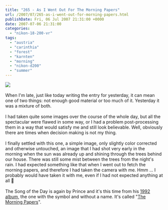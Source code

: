 ```yaml
---
title: "265 - As I Went Out For The Morning Papers"
url: /2007/07/265-as-i-went-out-for-morning-papers.html
publishDate: Fri, 06 Jul 2007 21:31:00 +0000
date: 2007-07-06 21:31:00
categories: 
  - "nikon-18-200-vr"
tags: 
  - "austria"
  - "carinthia"
  - "forest"
  - "karnten"
  - "morning"
  - "nikon-d200"
  - "summer"
---
```

<a href="https://d25zfm9zpd7gm5.cloudfront.net/1200x1200/2007/20070705_061521_nx_ps.jpg"><img src="https://d25zfm9zpd7gm5.cloudfront.net/0600x0600/2007/20070705_061521_nx_ps.jpg"/></a><br/><br/>When I'm late, just like today writing the entry for yesterday, it can mean one of two things: not enough good material or too much of it. Yesterday it was a mixture of both.<br/><br/>I had taken quite some images over the course of the whole day, but all the spectacular were flawed in some way, or I had a problem post-processing them in a way that would satisfy me and still look believable. Well, obviously there are times when decision making is not my thing.<br/><br/>I finally settled with this one, a simple image, only slightly color corrected and otherwise untouched, an image that I had shot very early in the morning when the sun was already up and shining through the trees behind our house. There was still some mist between the trees from the night's rain. I had expected something like that when I went out to fetch the morning papers, and therefore I had taken the camera with me. Hmm ... I probably would have taken it with me, even if I had not expected anything at all 🙂<br/><br/>The Song of the Day is again by Prince and it's this time from his <a href="http://www.amazon.com/Symbol-Album-Prince-Power-Generation/dp/B00004YZVS" target="_blank">1992 album</a>, the one with the symbol and without a name. It's called "<a href="http://www.lyricsfreak.com/p/prince/the+morning+papers_20111310.html" target="_blank">The Morning Papers</a>".
